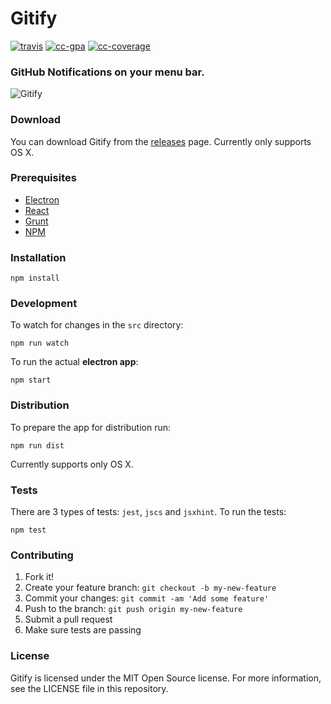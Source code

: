 # Gitify
[![travis][travis-image]][travis-url]
[![cc-gpa][cc-gpa-image]][cc-gpa-url]
[![cc-coverage][cc-coverage-image]][cc-coverage-url]

[travis-image]: https://travis-ci.org/ekonstantinidis/gitify.svg?branch=master
[travis-url]: https://travis-ci.org/ekonstantinidis/gitify
[cc-gpa-image]: https://codeclimate.com/github/ekonstantinidis/gitify/badges/gpa.svg
[cc-gpa-url]: https://codeclimate.com/github/ekonstantinidis/gitify
[cc-coverage-image]: https://codeclimate.com/github/ekonstantinidis/gitify/badges/coverage.svg
[cc-coverage-url]: https://codeclimate.com/github/ekonstantinidis/gitify/coverage

### GitHub Notifications on your menu bar.

![Gitify](images/press.png)

### Download
You can download Gitify from the [releases](https://github.com/ekonstantinidis/gitify/releases) page. Currently only supports OS X.

### Prerequisites

 - [Electron](http://electron.atom.io/)
 - [React](https://facebook.github.io/react/)
 - [Grunt](http://gruntjs.com/)
 - [NPM](https://www.npmjs.com/)


### Installation

    npm install


### Development
To watch for changes in the `src` directory:

    npm run watch

To run the actual **electron app**:

    npm start


### Distribution
To prepare the app for distribution run:

    npm run dist

Currently supports only OS X.


### Tests
There are 3 types of tests: `jest`, `jscs` and `jsxhint`.
To run the tests:

    npm test


### Contributing

1. Fork it!
2. Create your feature branch: `git checkout -b my-new-feature`
3. Commit your changes: `git commit -am 'Add some feature'`
4. Push to the branch: `git push origin my-new-feature`
5. Submit a pull request
6. Make sure tests are passing

### License
Gitify is licensed under the MIT Open Source license. For more information, see the LICENSE file in this repository.
